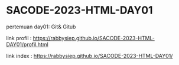 # SACODE-2023-HTML-DAY01
pertemuan day01: Git& Gitub 


link profil : https://rabbysiep.github.io/SACODE-2023-HTML-DAY01/profil.html

link index : https://rabbysiep.github.io/SACODE-2023-HTML-DAY01/
